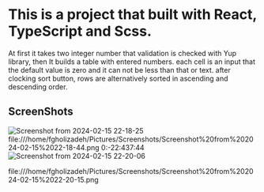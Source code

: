 # This is a project that built with React, TypeScript and Scss.

At first it takes two integer number that validation is checked  with Yup library, then It builds a table with entered numbers.
each cell is an input that the default value is zero and it can not be less than that or text.
after clocking sort button, rows are alternatively sorted in ascending and descending order.
## ScreenShots

![Screenshot from 2024-02-15 22-18-25](https://github.com/fc79/React-Quiz/assets/46793124/7762cec6-00c1-4594-9eab-4ecfb7ec15be)
file:///home/fgholizadeh/Pictures/Screenshots/Screenshot%20from%202024-02-15%2022-18-44.png
0:-22:437:44
![Screenshot from 2024-02-15 22-20-06](https://github.com/fc79/React-Quiz/assets/46793124/2d20ca45-c00e-4e97-8ebe-17ffed1c6409)

file:///home/fgholizadeh/Pictures/Screenshots/Screenshot%20from%202024-02-15%2022-20-15.png

